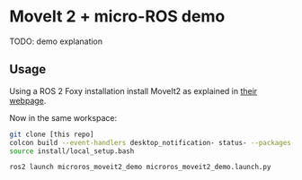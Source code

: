 # MoveIt 2 + micro-ROS demo

TODO: demo explanation

## Usage

Using a ROS 2 Foxy installation install MoveIt2 as explained in [their webpage](https://moveit.ros.org/install-moveit2/source/).

Now in the same workspace:

```bash
git clone [this repo]
colcon build --event-handlers desktop_notification- status- --packages-select microros_moveit2_demo --symlink-install --cmake-args -DCMAKE_BUILD_TYPE=Release
source install/local_setup.bash

ros2 launch microros_moveit2_demo microros_moveit2_demo.launch.py
```